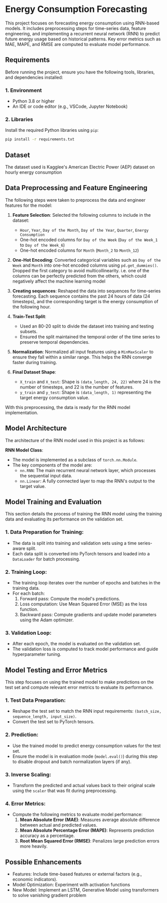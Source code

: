 # Energy Consumption Forecasting

This project focuses on forecasting energy consumption using RNN-based models. It includes preprocessing steps for time-series data, feature engineering, and implementing a recurrent neural network (RNN) to predict future energy usage based on historical patterns. Key error metrics such as MAE, MAPE, and RMSE are computed to evaluate model performance.

## Requirements

Before running the project, ensure you have the following tools, libraries, and dependencies installed:

### 1. **Environment**
   - Python 3.8 or higher
   - An IDE or code editor (e.g., VSCode, Jupyter Notebook)

### 2. **Libraries**
   Install the required Python libraries using `pip`:

   ```bash
   pip install -r requirements.txt
   ```
## Dataset
The dataset used is Kagglee's American Electric Power (AEP) dataset on hourly energy consumption

## Data Preprocessing and Feature Engineering

The following steps were taken to preprocess the data and engineer features for the model:

1. **Feature Selection**: Selected the following columns to include in the dataset:
   - `Hour`, `Year`, `Day of the Month`, `Day of the Year`, `Quarter`, `Energy Consumption`
   - One-hot encoded columns for `Day of the Week` (`Day of the Week_1` to `Day of the Week_6`)
   - One-hot encoded columns for `Month` (`Month_2` to `Month_12`)

2. **One-Hot Encoding**: Converted categorical variables such as `Day of the Week` and `Month` into one-hot encoded columns using `pd.get_dummies()`. Dropped the first category to avoid multicollinearity. i.e. one of the columns can be perfectly predicted from the others, which could negatively affect the machine learning model

3. **Creating sequences**: Reshaped the data into sequences for time-series forecasting. Each sequence contains the past 24 hours of data (24 timesteps), and the corresponding target is the energy consumption of the following hour.

4. **Train-Test Split**: 
   - Used an 80-20 split to divide the dataset into training and testing subsets.
   - Ensured the split maintained the temporal order of the time series to preserve temporal dependencies.

5. **Normalization**: Normalized all input features using a `MinMaxScaler` to ensure they fall within a similar range. This helps the RNN converge faster during training.

6. **Final Dataset Shape**:
   - `X_train` and `X_test`: Shape is `(data_length, 24, 22)` where 24 is the number of timesteps, and 22 is the number of features.
   - `y_train` and `y_test`: Shape is `(data_length, 1)` representing the target energy consumption value.

With this preprocessing, the data is ready for the RNN model implementation.

## Model Architecture

The architecture of the RNN model used in this project is as follows:

 **RNN Model Class**:
   - The model is implemented as a subclass of `torch.nn.Module`.
   - The key components of the model are:
     - `nn.RNN`: The main recurrent neural network layer, which processes the sequential input data.
     - `nn.Linear`: A fully connected layer to map the RNN's output to the target value.

## Model Training and Evaluation

This section details the process of training the RNN model using the training data and evaluating its performance on the validation set.

### 1. **Data Preparation for Training**:
   - The data is split into training and validation sets using a time series-aware split.
   - Each data split is converted into PyTorch tensors and loaded into a `DataLoader` for batch processing.

### 2. **Training Loop**:
   - The training loop iterates over the number of epochs and batches in the training data.
   - For each batch:
     1. Forward pass: Compute the model's predictions.
     2. Loss computation: Use Mean Squared Error (MSE) as the loss function.
     3. Backward pass: Compute gradients and update model parameters using the Adam optimizer.

### 3. **Validation Loop**:
   - After each epoch, the model is evaluated on the validation set.
   - The validation loss is computed to track model performance and guide hyperparameter tuning.

## Model Testing and Error Metrics

This step focuses on using the trained model to make predictions on the test set and compute relevant error metrics to evaluate its performance.

### 1. **Test Data Preparation**:
   - Reshape the test set to match the RNN input requirements: `(batch_size, sequence_length, input_size)`.
   - Convert the test set to PyTorch tensors.

### 2. **Prediction**:
   - Use the trained model to predict energy consumption values for the test set.
   - Ensure the model is in evaluation mode (`model.eval()`) during this step to disable dropout and batch normalization layers (if any).

### 3. **Inverse Scaling**:
   - Transform the predicted and actual values back to their original scale using the `scaler` that was fit during preprocessing.

### 4. **Error Metrics**:
   - Compute the following metrics to evaluate model performance:
     1. **Mean Absolute Error (MAE)**: Measures average absolute difference between actual and predicted values.
     2. **Mean Absolute Percentage Error (MAPE)**: Represents prediction accuracy as a percentage.
     3. **Root Mean Squared Error (RMSE)**: Penalizes large prediction errors more heavily.
    
## Possible Enhancements
- Features: Include time-based features or external factors (e.g., economic indicators).
- Model Optimization: Experiment with activation functions
- New Model: Implement an LSTM, Generative  Model using transformers to solve vanishing gradient problem
